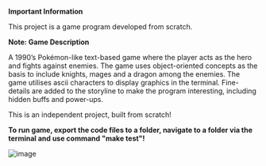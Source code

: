 **Important Information**

This project is a game program developed from scratch.

**Note: Game Description**

A 1990’s Pokémon-like text-based game where the player acts as the hero and fights against enemies.
The game uses object-oriented concepts as the basis to include knights, mages and a dragon among 
the enemies. The game utilises ascii characters to display graphics in the terminal. Fine-details are 
added to the storyline to make the program interesting, including hidden buffs and power-ups.

This is an independent project, built from scratch!

**To run game, export the code files to a folder, navigate to a folder via the terminal and use command "make test"!**


![image](https://user-images.githubusercontent.com/99183587/209443958-9652b956-33b0-425e-831d-6dbb527e3df9.png)


